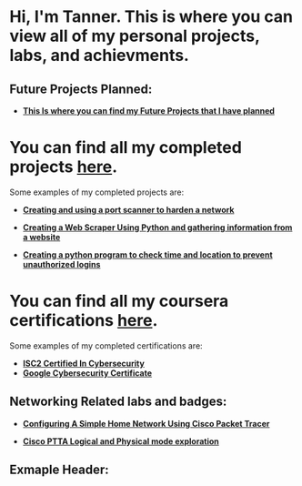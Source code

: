 <h1>Hi, I'm Tanner. This is where you can view all of my personal projects, labs, and achievments.

<h2>Future Projects Planned:</h2>

- <b>[This Is where you can find my Future Projects that I have planned](https://github.com/TannerHollaway/WiPs-futureprojects/tree/main)</b>

# You can find all my completed projects [here](https://github.com/TannerHollaway/CompletedProjects).

Some examples of my completed projects are:

- <b>[Creating and using a port scanner to harden a network](https://github.com/TannerHollaway/CreatingAndUsingAPortScanner)</b>
  
- <b>[Creating a Web Scraper Using Python and gathering information from a website](https://github.com/TannerHollaway/Creating-A-Web-Scraper)</b>

- <b>[Creating a python program to check time and location to prevent unauthorized logins](https://github.com/TannerHollaway/PythonLogin-LocationChecker)</b>









# You can find all my coursera certifications [here](https://github.com/TannerHollaway/CourseraCertifications).

Some examples of my completed certifications are:

- <b>[ISC2 Certified In Cybersecurity](https://www.coursera.org/account/accomplishments/specialization/6KL3P63V43AD?utm_source=link&utm_medium=certificate&utm_content=cert_image&utm_campaign=sharing_cta&utm_product=s12n)</b>
- <b>[Google Cybersecurity Certificate](https://coursera.org/share/af35d9bb6d110b27af8ecb5c22683392)</b>



<h2>Networking Related labs and badges:</h2>

- <b>[Configuring A Simple Home Network Using Cisco Packet Tracer](https://github.com/TannerHollaway/CiscoPacketTracer)</b>

- <b>[Cisco PTTA Logical and Physical mode exploration](https://github.com/TannerHollaway/CiscoPTTALogical-PhysicalMode)</b>









<h2>Exmaple Header:</h2>
